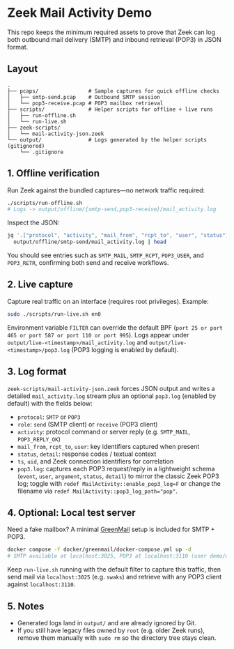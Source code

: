 # Zeek Mail Activity Demo

This repo keeps the minimum required assets to prove that Zeek can log both outbound mail delivery (SMTP) and inbound retrieval (POP3) in JSON format.

## Layout
```
.
├── pcaps/                # Sample captures for quick offline checks
│   ├── smtp-send.pcap    # Outbound SMTP session
│   └── pop3-receive.pcap # POP3 mailbox retrieval
├── scripts/              # Helper scripts for offline + live runs
│   ├── run-offline.sh
│   └── run-live.sh
├── zeek-scripts/
│   └── mail-activity-json.zeek
└── output/               # Logs generated by the helper scripts (gitignored)
    └── .gitignore
```

## 1. Offline verification
Run Zeek against the bundled captures—no network traffic required:

```bash
./scripts/run-offline.sh
# Logs -> output/offline/{smtp-send,pop3-receive}/mail_activity.log
```

Inspect the JSON:

```bash
jq '.["protocol", "activity", "mail_from", "rcpt_to", "user", "status"]' \
  output/offline/smtp-send/mail_activity.log | head
```

You should see entries such as `SMTP_MAIL`, `SMTP_RCPT`, `POP3_USER`, and `POP3_RETR`, confirming both send and receive workflows.

## 2. Live capture
Capture real traffic on an interface (requires root privileges). Example:

```bash
sudo ./scripts/run-live.sh en0
```

Environment variable `FILTER` can override the default BPF (`port 25 or port 465 or port 587 or port 110 or port 995`). Logs appear under `output/live-<timestamp>/mail_activity.log` and `output/live-<timestamp>/pop3.log` (POP3 logging is enabled by default).

## 3. Log format
`zeek-scripts/mail-activity-json.zeek` forces JSON output and writes a detailed `mail_activity.log` stream plus an optional `pop3.log` (enabled by default) with the fields below:

- `protocol`: `SMTP` or `POP3`
- `role`: `send` (SMTP client) or `receive` (POP3 client)
- `activity`: protocol command or server reply (e.g. `SMTP_MAIL`, `POP3_REPLY_OK`)
- `mail_from`, `rcpt_to`, `user`: key identifiers captured when present
- `status`, `detail`: response codes / textual context
- `ts`, `uid`, and Zeek connection identifiers for correlation
- `pop3.log`: captures each POP3 request/reply in a lightweight schema (`event`, `user`, `argument`, `status`, `detail`) to mirror the classic Zeek POP3 log; toggle with `redef MailActivity::enable_pop3_log=F` or change the filename via `redef MailActivity::pop3_log_path="pop"`.

## 4. Optional: Local test server
Need a fake mailbox? A minimal [GreenMail](https://www.icegreen.com/greenmail/) setup is included for SMTP + POP3.

```bash
docker compose -f docker/greenmail/docker-compose.yml up -d
# SMTP available at localhost:3025, POP3 at localhost:3110 (user demo/demo)
```

Keep `run-live.sh` running with the default filter to capture this traffic, then send mail via `localhost:3025` (e.g. `swaks`) and retrieve with any POP3 client against `localhost:3110`.

## 5. Notes
- Generated logs land in `output/` and are already ignored by Git.
- If you still have legacy files owned by `root` (e.g. older Zeek runs), remove them manually with `sudo rm` so the directory tree stays clean.

